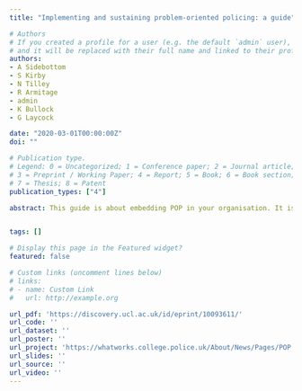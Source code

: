 ```yaml
---
title: "Implementing and sustaining problem-oriented policing: a guide"

# Authors
# If you created a profile for a user (e.g. the default `admin` user), write the username (folder name) here 
# and it will be replaced with their full name and linked to their profile.
authors:
- A Sidebottom
- S Kirby
- N Tilley
- R Armitage
- admin
- K Bullock
- G Laycock

date: "2020-03-01T00:00:00Z"
doi: ""

# Publication type.
# Legend: 0 = Uncategorized; 1 = Conference paper; 2 = Journal article;
# 3 = Preprint / Working Paper; 4 = Report; 5 = Book; 6 = Book section;
# 7 = Thesis; 8 = Patent
publication_types: ["4"]

abstract: This guide is about embedding POP in your organisation. It is written primarily for senior officers and managers and is intended to complement a sister guide on problem-solving in practice. This guide is not a step-by-step manual - there is no single road to or recipe for implementing POP. Instead, what follows is a review of what is known about implementing and sustaining POP, with recommended resources provided at the end. The guide has three parts. The first part outlines the core features of POP. The second part makes the business case for POP as an operating model for contemporary policing. The third part discusses three conditions conducive to the successful implementation of POP – leadership, understanding and infrastructure – and provides examples of good and poor practice. The guide ends with a self-assessment tool to help you determine your organisation’s readiness for and progress in implementing POP.


tags: []

# Display this page in the Featured widget?
featured: false

# Custom links (uncomment lines below)
# links:
# - name: Custom Link
#   url: http://example.org

url_pdf: 'https://discovery.ucl.ac.uk/id/eprint/10093611/'
url_code: ''
url_dataset: ''
url_poster: ''
url_project: 'https://whatworks.college.police.uk/About/News/Pages/POP.aspx'
url_slides: ''
url_source: ''
url_video: ''
---
```

